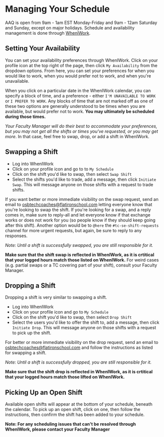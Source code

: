 # Managing Your Schedule

AAQ is open from 9am - 1am EST Monday-Friday and 9am - 12am Saturday and Sunday, except on major holidays. Schedule and availability management is done through [WhenIWork](https://app.wheniwork.com).

## Setting Your Availability

You can set your availability preferences through WhenIWork. Click on your profile icon at the top right of the page, then click `My Availability` from the dropdown options. From here, you can set your preferences for when you would like to work, when you would prefer not to work, and when you're unavailable.

When you click on a particular date in the WhenIWork calendar, you can specify a block of time, and a preference - either `I'M UNAVAILABLE TO WORK` or `I PREFER TO WORK`. Any blocks of time that are not marked off as one of these two options are generally understood to be times when you are available, but would prefer not to work. **You may ultimately be scheduled during those times.**

*Your Faculty Manager will do their best to accommodate your preferences, but you may not get all the shifts or times you've requested, or you may get more*. In that case, feel free to swap, drop, or add a shift in WhenIWork.

## Swapping a Shift

* Log into WhenIWork
* Click on your profile icon and go to to `My Schedule`
* Click on the shift you'd like to swap, then select `Swap Shift`
* Select the shifts you'd like to trade, add a message, then click `Initiate Swap`. This will message anyone on those shifts with a request to trade shifts.

If you want better or more immediate visibility on the swap request, send an email to [osbtechcoaches@flatironschool.com](mailto:osbtechcoaches@flatironschool.com) letting everyone know that you're looking to swap the shift. If you're looking for a swap, and a reply comes in, make sure to reply-all and let everyone know if that exchange works or does not work for you (so people know if they should keep going after this shift). Another option would be to  `@here` the `#tc-se-shift-requests` channel for more urgent requests, but again, be sure to reply to any responses.

*Note: Until a shift is successfully swapped, you are still responsible for it.*

__Make sure that the shift swap is reflected in WhenIWork, as it is **crtitical** that your logged hours match those listed on WhenIWork.__ For weird cases (e.g. partial swaps or a TC covering part of your shift), consult your Faculty Manager.

## Dropping a Shift

Dropping a shift is very similar to swapping a shift.

* Log into WhenIWork
* Click on your profile icon and go to `My Schedule`
* Click on the shift you'd like to swap, then select `Drop Shift`
* Select the users you'd like to offer the shift to, add a message, then click `Initiate Drop`. This will message anyone on those shifts with a request to pick up the shift.

For better or more immediate visibility on the drop request, send an email to [osbtechcoaches@flatironschool.com](mailto:osbtechcoaches@flatironschool.com) and follow the instructions as listed for swapping a shift.

*Note: Until a shift is successfully dropped, you are still responsible for it.*

__Make sure that the shift drop is reflected in WhenIWork, as it is **crtitical** that your logged hours match those lifted on WhenIWork.__

## Picking Up an Open Shift

Available open shifts will appear at the bottom of your schedule, beneath the calendar. To pick up an open shift, click on one, then follow the instructions, then confirm the shift has been added to your schedule.

**Note: For any scheduling issues that can't be resolved through WhenIWork, please contact your Faculty Manager**
